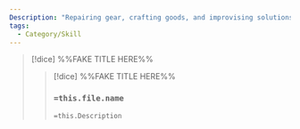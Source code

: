 ```yaml
---
Description: "Repairing gear, crafting goods, and improvising solutions to problems using unconventional means."
tags:
  - Category/Skill
---
```


>[!dice]  %%FAKE TITLE HERE%%
>>[!dice]  %%FAKE TITLE HERE%%
>>### `=this.file.name`
>> 
>> 
>>`=this.Description`

